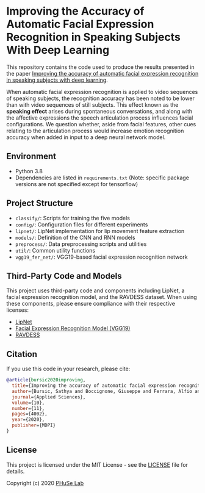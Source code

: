 # Improving the Accuracy of Automatic Facial Expression Recognition in Speaking Subjects With Deep Learning

This repository contains the code used to produce the results presented in the paper [Improving the accuracy of automatic facial expression recognition in speaking subjects with deep learning](https://www.mdpi.com/2076-3417/10/11/4002).

When automatic facial expression recognition is applied to video sequences of speaking subjects, the recognition accuracy has been noted to be lower than with video sequences of still subjects. This effect known as the **speaking effect** arises during spontaneous conversations, and along with the affective expressions the speech articulation process influences facial configurations. We question whether, aside from facial features, other cues relating to the articulation process would increase emotion recognition accuracy when added in input to a deep neural network model.

## Environment

- Python 3.8
- Dependencies are listed in `requirements.txt` (Note: specific package versions are not specified except for tensorflow)

## Project Structure

- `classify/`: Scripts for training the five models
- `config/`: Configuration files for different experiments
- `lipnet/`: LipNet implementation for lip movement feature extraction
- `models/`: Definition of the CNN and RNN models
- `preprocess/`: Data preprocessing scripts and utilities
- `util/`: Common utility functions
- `vgg19_fer_net/`: VGG19-based facial expression recognition network

## Third-Party Code and Models

This project uses third-party code and components including LipNet, a facial expression recognition model, and the RAVDESS dataset. When using these components, please ensure compliance with their respective licenses:

- [LipNet](https://github.com/rizkiarm/LipNet/blob/master/LICENSE)
- [Facial Expression Recognition Model (VGG19)](https://github.com/WuJie1010/Facial-Expression-Recognition.Pytorch/blob/master/LICENSE)
- [RAVDESS](https://zenodo.org/records/1188976)

## Citation

If you use this code in your research, please cite:

```bibtex
@article{bursic2020improving,
  title={Improving the accuracy of automatic facial expression recognition in speaking subjects with deep learning},
  author={Bursic, Sathya and Boccignone, Giuseppe and Ferrara, Alfio and D'Amelio, Alessandro and Lanzarotti, Raffaella},
  journal={Applied Sciences},
  volume={10},
  number={11},
  pages={4002},
  year={2020},
  publisher={MDPI}
}
```

## License

This project is licensed under the MIT License - see the [LICENSE](LICENSE) file for details.

Copyright (c) 2020 [PHuSe Lab](https://phuselab.di.unimi.it/)
